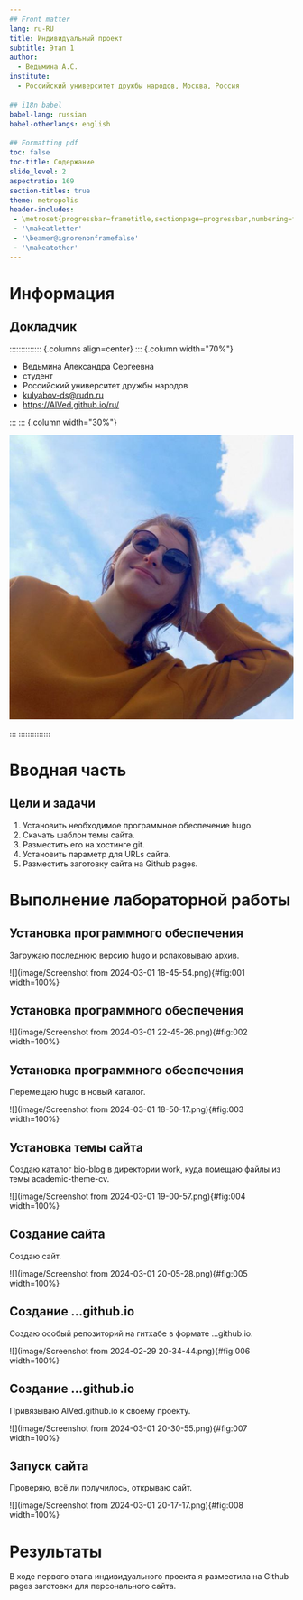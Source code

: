 ```yaml
---
## Front matter
lang: ru-RU
title: Индивидуальный проект
subtitle: Этап 1
author:
  - Ведьмина А.С.
institute:
  - Российский университет дружбы народов, Москва, Россия

## i18n babel
babel-lang: russian
babel-otherlangs: english

## Formatting pdf
toc: false
toc-title: Содержание
slide_level: 2
aspectratio: 169
section-titles: true
theme: metropolis
header-includes:
 - \metroset{progressbar=frametitle,sectionpage=progressbar,numbering=fraction}
 - '\makeatletter'
 - '\beamer@ignorenonframefalse'
 - '\makeatother'
---
```


# Информация

## Докладчик

:::::::::::::: {.columns align=center}
::: {.column width="70%"}

  * Ведьмина Александра Сергеевна
  * студент
  * Российский университет дружбы народов
  * [kulyabov-ds@rudn.ru](mailto:kulyabov-ds@rudn.ru)
  * <https://AlVed.github.io/ru/>

:::
::: {.column width="30%"}

![](./image/photo1709384761.jpeg)

:::
::::::::::::::

# Вводная часть

## Цели и задачи

1. Установить необходимое программное обеспечение hugo.
2. Скачать шаблон темы сайта.
3. Разместить его на хостинге git.
4. Установить параметр для URLs сайта.
5. Разместить заготовку сайта на Github pages.

# Выполнение лабораторной работы

## Установка программного обеспечения

Загружаю последнюю версию hugo и рспаковываю архив.

![](image/Screenshot from 2024-03-01 18-45-54.png){#fig:001 width=100%}

## Установка программного обеспечения

![](image/Screenshot from 2024-03-01 22-45-26.png){#fig:002 width=100%}

## Установка программного обеспечения

Перемещаю hugo в новый каталог.

![](image/Screenshot from 2024-03-01 18-50-17.png){#fig:003 width=100%}

## Установка темы сайта

Создаю каталог bio-blog в директории work, куда помещаю файлы из темы academic-theme-cv.

![](image/Screenshot from 2024-03-01 19-00-57.png){#fig:004 width=100%}

## Создание сайта

Создаю сайт.

![](image/Screenshot from 2024-03-01 20-05-28.png){#fig:005 width=100%}

## Создание ...github.io

Создаю особый репозиторий на гитхабе в формате ...github.io.

![](image/Screenshot from 2024-02-29 20-34-44.png){#fig:006 width=100%}

## Создание ...github.io

Привязываю AlVed.github.io к своему проекту.

![](image/Screenshot from 2024-03-01 20-30-55.png){#fig:007 width=100%}

## Запуск сайта

Проверяю, всё ли получилось, открываю сайт.

![](image/Screenshot from 2024-03-01 20-17-17.png){#fig:008 width=100%}


# Результаты

В ходе первого этапа индивидуального проекта я разместила на Github pages заготовки для персонального сайта.

